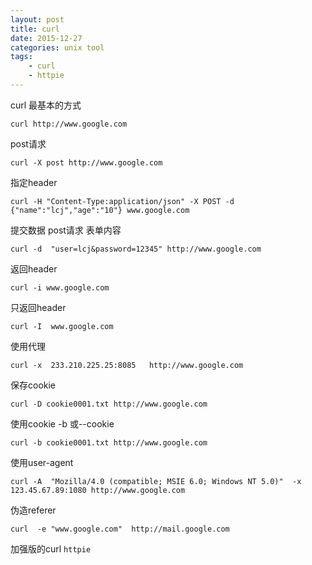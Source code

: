 ```yaml
---
layout: post
title: curl
date: 2015-12-27
categories: unix tool
tags:
    - curl
    - httpie
---
```


curl
最基本的方式

    curl http://www.google.com

post请求

    curl -X post http://www.google.com

指定header

    curl -H "Content-Type:application/json" -X POST -d {"name":"lcj","age":"10"} www.google.com

提交数据 post请求 表单内容

    curl -d  "user=lcj&password=12345" http://www.google.com

返回header

    curl -i www.google.com

只返回header

    curl -I  www.google.com

使用代理

    curl -x  233.210.225.25:8085   http://www.google.com

保存cookie

    curl -D cookie0001.txt http://www.google.com

使用cookie -b 或--cookie

    curl -b cookie0001.txt http://www.google.com

使用user-agent

    curl -A  "Mozilla/4.0 (compatible; MSIE 6.0; Windows NT 5.0)"  -x  123.45.67.89:1080 http://www.google.com

伪造referer

    curl  -e "www.google.com"  http://mail.google.com

加强版的curl `httpie`

